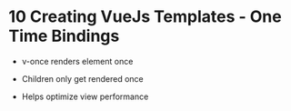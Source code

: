 # 10 Creating VueJs Templates - One Time Bindings

- v-once renders element once

- Children only get rendered once

- Helps optimize view performance